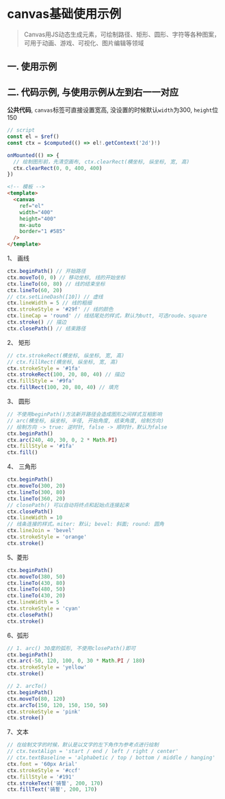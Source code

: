 <script setup lang="ts">
import CanvasExample from '~/components/CanvasExample.vue'
</script>

# canvas基础使用示例

> Canvas用JS动态生成元素，可绘制路径、矩形、圆形、字符等各种图案，可用于动画、游戏、可视化、图片编辑等领域

## 一. 使用示例

<CanvasExample />

## 二. 代码示例, 与使用示例从左到右一一对应

**公共代码**, `canvas`标签可直接设置宽高, 没设置的时候默认`width`为300, `height`位150

```js
// script
const el = $ref()
const ctx = $computed(() => el!.getContext('2d')!)

onMounted(() => {
  // 绘制图形前，先清空画布, ctx.clearRect(横坐标, 纵坐标, 宽, 高)
  ctx.clearRect(0, 0, 400, 400)
})
```

```html
<!-- 模板 -->
<template>
  <canvas
    ref="el"
    width="400"
    height="400"
    mx-auto
    border="1 #585"
  />
</template>
```

1、 画线

```js
ctx.beginPath() // 开始路径
ctx.moveTo(0, 0) // 移动坐标, 线的开始坐标
ctx.lineTo(60, 80) // 线的结束坐标
ctx.lineTo(60, 20)
// ctx.setLineDash([10]) // 虚线
ctx.lineWidth = 5 // 线的粗细
ctx.strokeStyle = '#29f' // 线的颜色
ctx.lineCap = 'round' // 线结尾处的样式，默认为butt, 可选roude、square
ctx.stroke() // 描边
ctx.closePath() // 结束路径
```

2、 矩形

```js
// ctx.strokeRect(横坐标, 纵坐标, 宽, 高)
// ctx.fillRect(横坐标, 纵坐标, 宽, 高)
ctx.strokeStyle = '#1fa'
ctx.strokeRect(100, 20, 80, 40) // 描边
ctx.fillStyle = '#9fa'
ctx.fillRect(100, 20, 80, 40) // 填充
```

3、 圆形

```js
// 不使用beginPath()方法新开路径会造成图形之间样式互相影响
// arc(横坐标, 纵坐标, 半径, 开始角度, 结束角度, 绘制方向)
// 绘制方向 -> true: 逆时针, false -> 顺时针，默认为false
ctx.beginPath()
ctx.arc(240, 40, 30, 0, 2 * Math.PI)
ctx.fillStyle = '#1fa'
ctx.fill()
```

4、 三角形

```js
ctx.beginPath()
ctx.moveTo(300, 20)
ctx.lineTo(300, 80)
ctx.lineTo(360, 20)
// closePath() 可以自动将终点和起始点连接起来
ctx.closePath()
ctx.lineWidth = 10
// 线条连接的样式。miter: 默认; bevel: 斜面; round: 圆角
ctx.lineJoin = 'bevel'
ctx.strokeStyle = 'orange'
ctx.stroke()
```

5、菱形

```js
ctx.beginPath()
ctx.moveTo(380, 50)
ctx.lineTo(430, 80)
ctx.lineTo(480, 50)
ctx.lineTo(430, 20)
ctx.lineWidth = 5
ctx.strokeStyle = 'cyan'
ctx.closePath()
ctx.stroke()
```

6、弧形

```js
// 1. arc() 30度的弧形, 不使用closePath()即可
ctx.beginPath()
ctx.arc(-50, 120, 100, 0, 30 * Math.PI / 180)
ctx.strokeStyle = 'yellow'
ctx.stroke()

// 2. arcTo()
ctx.beginPath()
ctx.moveTo(80, 120)
ctx.arcTo(150, 120, 150, 150, 50)
ctx.strokeStyle = 'pink'
ctx.stroke()
```

7、文本

```js
// 在绘制文字的时候，默认是以文字的左下角作为参考点进行绘制
// ctx.textAlign = 'start / end / left / right / center'
// ctx.textBaseline = 'alphabetic / top / bottom / middle / hanging'
ctx.font = '60px Arial'
ctx.strokeStyle = '#ccf'
ctx.fillStyle = '#191'
ctx.strokeText('骑誓', 200, 170)
ctx.fillText('骑誓', 200, 170)
```

